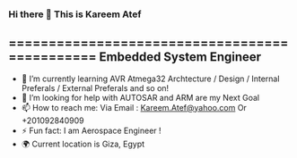 ### Hi there 👋 This is Kareem Atef
==============================================
Embedded System Engineer
-------------------------------
- 🌱 I’m currently learning AVR Atmega32 Archtecture / Design / Internal Preferals / External Preferals and so on!
- 🤔 I’m looking for help with AUTOSAR and ARM are my Next Goal
- 📫 How to reach me: Via Email : Kareem.Atef@yahoo.com Or +201092840909
- ⚡ Fun fact: I am Aerospace Engineer !
- 🌍  Current location is Giza, Egypt
